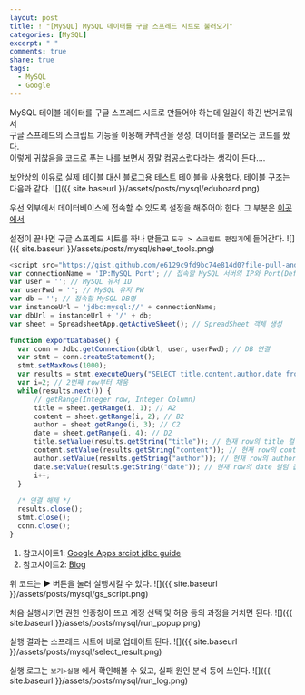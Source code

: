 ```yaml
---
layout: post
title: ! "[MySQL] MySQL 데이터를 구글 스프레드 시트로 불러오기"
categories: [MySQL]
excerpt: " "
comments: true
share: true
tags:
  - MySQL
  - Google
---
```


MySQL 테이블 데이터를 구글 스프레드 시트로 만들어야 하는데 일일이 하긴 번거로워서<br>
구글 스프레드의 스크립트 기능을 이용해 커넥션을 생성, 데이터를 불러오는 코드를 짰다.<br>
이렇게 귀찮음을 코드로 푸는 나를 보면서 정말 컴공스럽다라는 생각이 든다....<br>

보안상의 이유로 실제 테이블 대신 블로그용 테스트 테이블을 사용했다. 테이블 구조는 다음과 같다.
![]({{ site.baseurl }}/assets/posts/mysql/eduboard.png)

우선 외부에서 데이터베이스에 접속할 수 있도록 설정을 해주어야 한다.
그 부분은 [이곳에서](https://idchowto.com/?p=11068)

설정이 끝나면 구글 스프레드 시트를 하나 만들고 `도구 > 스크립트 편집기`에 들어간다.
![]({{ site.baseurl }}/assets/posts/mysql/sheet_tools.png)

```javascript
<script src="https://gist.github.com/e6129c9fd9bc74e814d0?file-pull-and-sync-data-between-google-doc-spreadsheet-and-mysql-gs" type="text/javascript"/>
var connectionName = 'IP:MySQL Port'; // 접속할 MySQL 서버의 IP와 Port(Default:3306)
var user = ''; // MySQL 유저 ID
var userPwd = ''; // MySQL 유저 PW
var db = ''; // 접속할 MySQL DB명
var instanceUrl = 'jdbc:mysql://' + connectionName;
var dbUrl = instanceUrl + '/' + db;
var sheet = SpreadsheetApp.getActiveSheet(); // SpreadSheet 객체 생성

function exportDatabase() {
  var conn = Jdbc.getConnection(dbUrl, user, userPwd); // DB 연결
  var stmt = conn.createStatement();
  stmt.setMaxRows(1000);
  var results = stmt.executeQuery("SELECT title,content,author,date from eduboard"); // 쿼리
  var i=2; // 2번째 row부터 채움
  while(results.next()) {
	  // getRange(Integer row, Integer Column)
      title = sheet.getRange(i, 1); // A2
      content = sheet.getRange(i, 2); // B2
      author = sheet.getRange(i, 3); // C2
      date = sheet.getRange(i, 4); // D2
      title.setValue(results.getString("title")); // 현재 row의 title 컬럼 값
      content.setValue(results.getString("content")); // 현재 row의 content 컬럼 값
      author.setValue(results.getString("author")); // 현재 row의 author 컬럼 값
      date.setValue(results.getString("date")); // 현재 row의 date 컬럼 값
      i++;
  }
  
  /* 연결 해제 */
  results.close();
  stmt.close();
  conn.close();
}
```
1. 참고사이트1: [Google Apps srcipt jdbc guide](https://developers.google.com/apps-script/guides/jdbc)<br>
2. 참고사이트2: [Blog](https://medium.com/@pradeepbheron/pull-and-sync-data-between-google-doc-spreadsheet-and-mysql-1d5a09d787a4)<br>

위 코드는 ▶ 버튼을 눌러 실행시킬 수 있다.
![]({{ site.baseurl }}/assets/posts/mysql/gs_script.png)

처음 실행시키면 권한 인증창이 뜨고 계정 선택 및 허용 등의 과정을 거치면 된다.
![]({{ site.baseurl }}/assets/posts/mysql/run_popup.png)

실행 결과는 스프레드 시트에 바로 업데이트 된다.
![]({{ site.baseurl }}/assets/posts/mysql/select_result.png)

실행 로그는 `보기>실행` 에서 확인해볼 수 있고, 실패 원인 분석 등에 쓰인다.
![]({{ site.baseurl }}/assets/posts/mysql/run_log.png)
